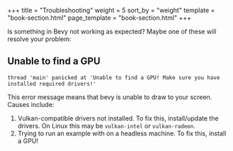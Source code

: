 +++
title = "Troubleshooting"
weight = 5
sort_by = "weight"
template = "book-section.html"
page_template = "book-section.html"
+++

Is something in Bevy not working as expected? Maybe one of these will resolve your problem:

## Unable to find a GPU
```
thread 'main' panicked at 'Unable to find a GPU! Make sure you have installed required drivers!'
```
This error message means that bevy is unable to draw to your screen.
Causes include:
1. Vulkan-compatible drivers not installed. To fix this, install/update the drivers. On Linux this may be `vulkan-intel` or `vulkan-radeon`.
3. Trying to run an example with  on a headless machine. To fix this, install a GPU!

